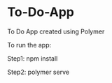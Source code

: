 # To-Do-App
To Do App created using Polymer


To run the app:

Step1: npm install

Step2: polymer serve
